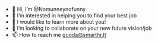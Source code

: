 - 👋 Hi, I’m @Nomunneynofunny
- 👀 I’m interested in helping you to find your best job
- 🌱 I would like to learn more about you!
- 💞️ I’m looking to collaborate on your new future vision/job
- 📫 How to reach me guoda@smarthr.lt
<!---
Nomunneynofunny/Nomunneynofunny is a ✨ special ✨ repository because its `README.md` (this file) appears on your GitHub profile.
You can click the Preview link to take a look at your changes.
--->
